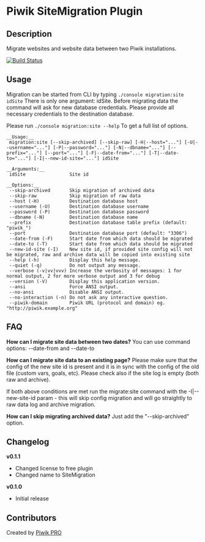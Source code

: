 # Piwik SiteMigration Plugin

## Description

Migrate websites and website data between two Piwik installations. 

[![Build Status](https://magnum.travis-ci.com/PiwikPRO/plugin-SiteMigration.svg?token=mhqCmy1K4zUjCiYpLN8c&branch=master)](https://magnum.travis-ci.com/PiwikPRO/plugin-SiteMigration)

## Usage

Migration can be started from CLI by typing
`./console migration:site idSite`
There is only one argument: idSite. Before migrating data the command will ask for new database credentials. Please provide all necessary credentials to the destination database.

Please run
`./console migration:site --help`
To get a full list of options.

```
__Usage:__
 migration:site [--skip-archived] [--skip-raw] [-H|--host="..."] [-U|--username="..."] [-P|--password="..."] [-N|--dbname="..."] [--prefix="..."] [--port="..."] [-F|--date-from="..."] [-T|--date-to="..."] [-I|--new-id-site="..."] idSite

__Arguments:__
 idSite                Site id

__Options:__
 --skip-archived       Skip migration of archived data
 --skip-raw            Skip migration of raw data
 --host (-H)           Destination database host
 --username (-U)       Destination database username
 --password (-P)       Destination database password
 --dbname (-N)         Destination database name
 --prefix              Destination database table prefix (default: "piwik_")
 --port                Destination database port (default: "3306")
 --date-from (-F)      Start date from which data should be migrated
 --date-to (-T)        Start date from which data should be migrated
 --new-id-site (-I)    New site id, if provided site config will not be migrated, raw and archive data will be copied into existing site
 --help (-h)           Display this help message.
 --quiet (-q)          Do not output any message.
 --verbose (-v|vv|vvv) Increase the verbosity of messages: 1 for normal output, 2 for more verbose output and 3 for debug
 --version (-V)        Display this application version.
 --ansi                Force ANSI output.
 --no-ansi             Disable ANSI output.
 --no-interaction (-n) Do not ask any interactive question.
 --piwik-domain        Piwik URL (protocol and domain) eg. "http://piwik.example.org"
```
## FAQ

__How can I migrate site data between two dates?__
You can use command options: --date-from and --date-to

__How can I migrate site data to an existing page?__
Please make sure that the config of the new site id is present and it is in sync with the config of the old file (custom vars, goals, etc).
Please check also if the site log is empty (both raw and archive).

If both above conditions are met run the migrate:site command with the -I|--new-site-id param - this will skip config migration and will go straightly to raw data log and archive migration.

__How can I skip migrating archived data?__
Just add the "--skip-archived" option.

## Changelog

__v0.1.1__
- Changed license to free plugin
- Changed name to SiteMigration

__v0.1.0__
- Initial release

## Contributors

Created by [Piwik PRO](http://piwik.pro/)


